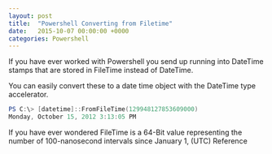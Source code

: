 ```yaml
---
layout: post
title:  "Powershell Converting from Filetime"
date:   2015-10-07 00:00:00 +0000
categories: Powershell
---
```

If you have ever worked with Powershell you send up running into DateTime stamps that are stored in FileTime instead of DateTime.

You can easily convert these to a date time object with the DateTime type accelerator.
``` Powershell
PS C:\> [datetime]::FromFileTime(129948127853609000)
Monday, October 15, 2012 3:13:05 PM
```

If you have ever wondered FileTime is a 64-Bit value representing the number of 100-nanosecond intervals since January 1, (UTC)
Reference
